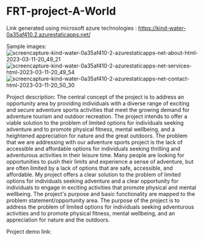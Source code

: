 # FRT-project-A-World
Link generated using microsoft azure technologies : https://kind-water-0a35af410.2.azurestaticapps.net/

Sample images:
![screencapture-kind-water-0a35af410-2-azurestaticapps-net-about-html-2023-03-11-20_49_21](https://user-images.githubusercontent.com/106956005/224492760-e9bb7cf6-c76c-4a04-965e-134c4aa447ca.png)
![screencapture-kind-water-0a35af410-2-azurestaticapps-net-services-html-2023-03-11-20_49_54](https://user-images.githubusercontent.com/106956005/224492768-1fa21f85-675d-437a-8b1a-f45989a41baf.png)
![screencapture-kind-water-0a35af410-2-azurestaticapps-net-contact-html-2023-03-11-20_50_30](https://user-images.githubusercontent.com/106956005/224492775-3bc90e3f-299a-4634-ab68-5c58210f0f6f.png)

Project description:
The central concept of the project is to address an opportunity area by providing individuals with a diverse range of exciting and secure adventure sports activities that meet the growing demand for adventure tourism and outdoor recreation. The project intends to offer a viable solution to the problem of limited options for individuals seeking adventure and to promote physical fitness, mental wellbeing, and a heightened appreciation for nature and the great outdoors.
The problem that we are addressing with our adventure sports project is the lack of accessible and affordable options for individuals seeking thrilling and adventurous activities in their leisure time. Many people are looking for opportunities to push their limits and experience a sense of adventure, but are often limited by a lack of options that are safe, accessible, and affordable.
My project offers a clear solution to the problem of limited options for individuals seeking adventure and a clear opportunity for individuals to engage in exciting activities that promote physical and mental wellbeing.
The project's purpose and basic functionality are mapped to the problem statement/opportunity area. The purpose of the project is to address the problem of limited options for individuals seeking adventurous activities and to promote physical fitness, mental wellbeing, and an appreciation for nature and the outdoors.

Project demo link: 
